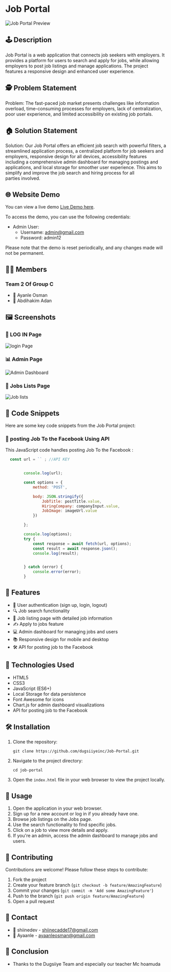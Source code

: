 # Job Portal

![Job Portal Preview](screenshots/home.PNG)

## 🕹️ Description

 Job Portal is a web application that connects job seekers with employers. It provides a platform for users to search and apply for jobs, while allowing employers to post job listings and manage applications. The project features a responsive design and enhanced user experience.

## 🕵️ Problem Statement
Problem: The fast-paced job market presents challenges like information overload, time-consuming processes for employers, lack of centralization, poor user experience, and limited accessibility on existing job portals.

## 🏠 Solution Statement
Solution: Our Job Portal offers an efficient job search with powerful filters, a streamlined application process, a centralized platform for job seekers and employers, responsive design for all devices, accessibility features including  a comprehensive admin dashboard for managing postings and applications, and local storage for smoother user experience. This aims to simplify and improve the job search and hiring process for all parties involved.

## 🌐 Website Demo

You can view a live demo [Live Demo here](https://job-portal11.vercel.app).

To access the demo, you can use the following credentials:
- Admin User:
  - Username: admin@gmail.com
  - Password: admin12

Please note that the demo is reset periodically, and any changes made will not be permanent.

## 👨‍💼 Members
### Team 2 Of Group C 

- 🔹 Ayanle Osman
- 🔹 Abdihakim Adan

## 🖼️  Screenshots

### 🔐 LOG IN Page
![login Page](screenshots/login.png)
### 📊 Admin Page
![Admin Dashboard](screenshots/admin.png)
### 📂 Jobs Lists Page
![Job lists](screenshots/jobs.PNG)

## 🔖 Code Snippets

Here are some key code snippets from the Job Portal project:

### 🔀 posting Job To the Facebook Using  API

This JavaScript code handles posting Job To the Facebook :

```javascript
  const url = `` ; //API KEY


        console.log(url);

        const options = {
            method: 'POST',

            body: JSON.stringify({
                JobTitle: postTitle.value,
                HiringCompany: companyInput.value,
                JobImage: imageUrl.value
            })

        };

        console.log(options);
        try {
            const response = await fetch(url, options);
            const result = await response.json();
            console.log(result);


        } catch (error) {
            console.error(error);
        }
```

## 🌟 Features

- 🔐 User authentication (sign up, login, logout)
- 🔍 Job search functionality
- 🕌 Job listing page with detailed job information
- ✍️ Apply to jobs feature
- 💻 Admin dashboard for managing jobs and users
- 📚 Responsive design for mobile and desktop
- 🛠️ API for posting job to the Facebook


## 🚀 Technologies Used

- HTML5
- CSS3
- JavaScript (ES6+)
- Local Storage for data persistence
- Font Awesome for icons
- Chart.js for admin dashboard visualizations
- API for posting job to the Facebook

## 🛠️ Installation

1. Clone the repository:
   ```
   git clone https://github.com/dugsiiyeinc/Job-Portal.git
   ```

2. Navigate to the project directory:
   ```
   cd job-portal
   ```

3. Open the `index.html` file in your web browser to view the project locally.

## 🔄 Usage

1. Open the application in your web browser.
2. Sign up for a new account or log in if you already have one.
3. Browse job listings on the Jobs page.
4. Use the search functionality to find specific jobs.
5. Click on a job to view more details and apply.
6. If you're an admin, access the admin dashboard to manage jobs and users.



## 🤝 Contributing

Contributions are welcome! Please follow these steps to contribute:

1. Fork the project
2. Create your feature branch (`git checkout -b feature/AmazingFeature`)
3. Commit your changes (`git commit -m 'Add some AmazingFeature'`)
4. Push to the branch (`git push origin feature/AmazingFeature`)
5. Open a pull request

## 📧 Contact

- 📧 shiinedev - [shiinecadde17@gmail.com](mailto:shiinecadde17@gmail.com)
- 📧 Ayaanle - [ayaanleosman@gmail.com](mailto:ayaanleosman@gmail.com)

## 🙏 Conclusion
- Thanks to the Dugsiiye Team and especially our teacher Mc hoamuda

